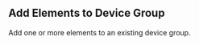 Add Elements to Device Group
----------------------------
Add one or more elements to an existing device group.